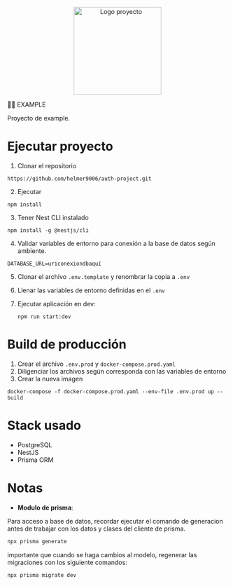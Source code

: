 <p align="center">
  <a href="http://nestjs.com/" target="blank"><img src="#" width="200" alt="Logo proyecto" /></a>
</p>

🥼🧪 EXAMPLE

Proyecto de example.

# Ejecutar proyecto

1. Clonar el repositorio

```
https://github.com/helmer9006/auth-project.git
```

2. Ejecutar

```
npm install
```

3. Tener Nest CLI instalado

```
npm install -g @nestjs/cli
```

4. Validar variables de entorno para conexión a la base de datos según ambiente.

```
DATABASE_URL=uriconexiondbaquí
```

5. Clonar el archivo `.env.template` y renombrar la copia a `.env`

6. Llenar las variables de entorno definidas en el `.env`

7. Ejecutar aplicación en dev:
   ```
   npm run start:dev
   ```

# Build de producción

1. Crear el archivo `.env.prod` y `docker-compose.prod.yaml`
2. Diligenciar los archivos según corresponda con las variables de entorno
3. Crear la nueva imagen

```
docker-compose -f docker-compose.prod.yaml --env-file .env.prod up --build
```

# Stack usado

- PostgreSQL
- NestJS
- Prisma ORM

# Notas

- **Modulo de prisma**:

Para acceso a base de datos, recordar ejecutar el comando de generacion antes de trabajar con los datos y clases del cliente de prisma.

```sh
npx prisma generate
```

importante que cuando se haga cambios al modelo, regenerar las migraciones con los siguiente comandos:

```sh
npx prisma migrate dev
```
